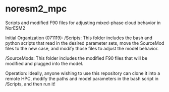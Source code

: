 # noresm2_mpc
Scripts and modified F90 files for adjusting mixed-phase cloud behavior in NorESM2

Initial Organization (071119):
/Scripts:
This folder includes the bash and python scripts that read in the desired parameter sets, move the SourceMod files to the new case, and modify those files to adjust the model behavior.

/SourceMods:
This folder includes the modified F90 files that will be modified and plugged into the model.

Operation:
Ideally, anyone wishing to use this repository can clone it into a remote HPC, modify the paths and model parameters in the bash script in /Scripts, and then run it!


